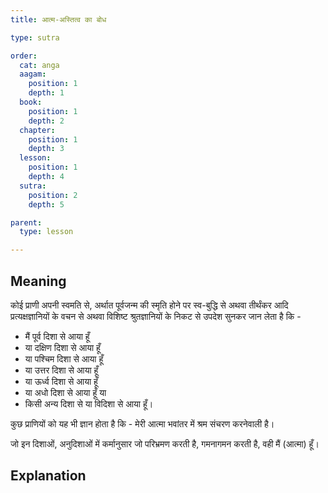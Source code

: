 ```yaml
---
title: आत्म-अस्तित्व का बोध

type: sutra

order:
  cat: anga
  aagam: 
    position: 1
    depth: 1
  book: 
    position: 1
    depth: 2
  chapter: 
    position: 1
    depth: 3
  lesson: 
    position: 1
    depth: 4
  sutra: 
    position: 2
    depth: 5

parent:
  type: lesson

---
```


## Meaning

कोई प्राणी अपनी स्वमति से, अर्थात पूर्वजन्म की स्मृति होने पर स्व-बुद्धि से अथवा तीर्थंकर आदि प्रत्यक्षज्ञानियों के वचन से अथवा विशिष्ट श्रुतज्ञानियों के निकट से उपदेश सुनकर जान लेता है कि - 
- मैं पूर्व दिशा से आया हूँ 
- या दक्षिण दिशा से आया हूँ 
- या पश्चिम दिशा से आया हूँ 
- या उत्तर दिशा से आया हूँ 
- या ऊर्ध्व दिशा से आया हूँ 
- या अधो दिशा से आया हूँ या 
- किसी अन्य दिशा से या विदिशा से आया हूँ।

कुछ प्राणियों को यह भी ज्ञान होता है कि - मेरी आत्मा भवांतर में श्रम संचरण करनेवाली है।

जो इन दिशाओं, अनुदिशाओं में कर्मानुसार जो परिभ्रमण करती है,  गमनागमन करती है, वही मैं (आत्मा) हूँ।

<!-- 
कोई प्राणी स्वयं के स्वमति से, अर्थात पूर्वजन्म के स्मरण से अथवा तीर्थंकर आदि ज्ञानियों के प्रत्यक्ष वचन से अथवा विशिष्ट श्रुतज्ञानियों के पास से वचन सुनकर जान लेता है कि - मैं पूर्व दिशा से आया हूँ या दक्षिण दिशा से आया हूँ या पश्चिम दिशा से आया हूँ या उत्तर दिशा से आया हूँ या ऊर्ध्व दिशा से आया हूँ या अधो दिशा से आया हूँ या कोई अन्य दिशा से या विदिशा से आया हूँ।

किसी प्राणी को यह ज्ञान हो जाता है कि - भवांतर में मेरी आत्मा परिभ्रमण करनेवाली है। इन दिशाओं में और अनुदिशाओं में कर्मानुसार जो परिभ्रमण कर रही है, गमनागमन कर रही है, वह मैं हूँ; मैं आत्मा हूँ। 

**गमनागमन करनेवाली नित्य परिणामी आत्मा को जो जान लेता है, वह आत्मवादी, लोकवादी, कर्मवादी तथा क्रियावादी होता है।** -->

## Explanation